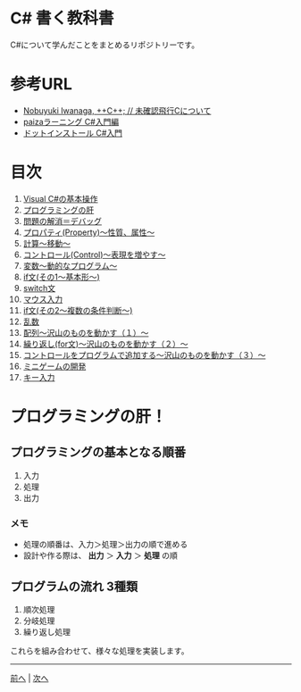 # C# 書く教科書
C#について学んだことをまとめるリポジトリーです。

# 参考URL
- [Nobuyuki Iwanaga, ++C++; // 未確認飛行Cについて](http://ufcpp.net/study/csharp/index.html)
- [paizaラーニング C#入門編](https://paiza.jp/works/cs/primer)
- [ドットインストール C#入門](http://dotinstall.com/lessons/basic_csharp)

# 目次
1. [Visual C#の基本操作](01.md)
1. [プログラミングの肝](README.md#%E3%83%97%E3%83%AD%E3%82%B0%E3%83%A9%E3%83%9F%E3%83%B3%E3%82%B0%E3%81%AE%E8%82%9D)
1. [問題の解消＝デバッグ](03.md)
1. [プロパティ(Property)～性質、属性～](04.md)
1. [計算～移動～](05.md)
1. [コントロール(Control)～表現を増やす～](06.md)
1. [変数～動的なプログラム～](07.md)
1. [if文(その1～基本形～)](08.md)
1. [switch文](09.md)
1. [マウス入力](10.md)
1. [if文(その2～複数の条件判断～)](11.md)
1. [乱数](12.md)
1. [配列～沢山のものを動かす（１）～](13.md)
1. [繰り返し(for文)～沢山のものを動かす（２）～](14.md)
1. [コントロールをプログラムで追加する～沢山のものを動かす（３）～](15.md)
1. [ミニゲームの開発](16.md)
1. [キー入力](17.md)

# プログラミングの肝！
## プログラミングの基本となる順番
1. 入力
2. 処理
3. 出力

### メモ
- 処理の順番は、入力＞処理＞出力の順で進める
- 設計や作る際は、 **出力** ＞ **入力** ＞ **処理** の順

## プログラムの流れ 3種類
1. 順次処理
2. 分岐処理
3. 繰り返し処理

これらを組み合わせて、様々な処理を実装します。

---

[前へ](01.md) | [次へ](03.md)
